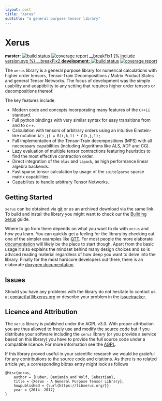 ```yaml
---
layout: post
title: "Xerus"
subtitle: "a general purpose tensor library"
---
```


# Xerus
**master:** <a href="https://git.hemio.de/xerus/xerus/commits/master"><img alt="build status" src="https://git.hemio.de/xerus/xerus/badges/master/build.svg" /></a> 
<a href="https://git.hemio.de/xerus/xerus/commits/master"><img alt="coverage report" src="https://git.hemio.de/xerus/xerus/badges/master/coverage.svg" /></a> 
<a href="https://git.hemio.de/xerus/xerus/commits/master">
__breakFix1
{% include version.svp %}
__breakFix2
**development:**  <a href="https://git.hemio.de/xerus/xerus/commits/development"><img alt="build status" src="https://git.hemio.de/xerus/xerus/badges/development/build.svg" /></a> 
<a href="https://git.hemio.de/xerus/xerus/commits/development"><img alt="coverage report" src="https://git.hemio.de/xerus/xerus/badges/development/coverage.svg" /></a>


The `xerus` library is a general purpose library for numerical calculations with higher order tensors, Tensor-Train Decompositions / Matrix Product States and general Tensor Networks.
The focus of development was the simple usability and adaptibility to any setting that requires higher order tensors or decompositions thereof. 

The key features include:
* Modern code and concepts incorporating many features of the `C++11` standard.
* Full python bindings with very similar syntax for easy transitions from and to c++.
* Calculation with tensors of arbitrary orders using an intuitive Einstein-like notation `A(i,j) = B(i,k,l) * C(k,j,l);`.
* Full implementation of the Tensor-Train decompositions (MPS) with all neccessary capabilities (including Algorithms like ALS, ADF and CG).
* Lazy evaluation of multiple tensor contractions featuring heuristics to find the most effective contraction order.
* Direct integration of the `blas` and `lapack`, as high performance linear algebra backends.
* Fast sparse tensor calculation by usage of the `suiteSparse` sparse matrix capabilities.
* Capabilites to handle arbitrary Tensor Networks.


## Getting Started

`xerus` can be obtained via [git](https://git.hemio.de/xerus/xerus) or as an archived download via the same link. 
To build and install the library you might want to check our the [Building xerus](/building_xerus) guide.

Where to go from there depends on what you want to do with `xerus` and how you learn. You can quickly get a feeling for the library
by checking out one of the simpler examples like [QTT](/quickstart). For most people the more elaborate [documentation](/documentation)
will likely be the place to start though. Apart from the basic usage it also explains the mindset behind many design choices and
so is adviced reading material regardless of how deep you want to delve into the library. Finally for the most hardcore developers
out there, there is an elaborate [doxygen documentation](/doxygen).

## Issues

Should you have any problems with the library do not hesitate to contact us at [contact[at]libxerus.org](mailto:contact[at]libxerus.org) or describe your problem in the [issuetracker](https://git.hemio.de/xerus/xerus/issues).


## Licence and Attribution

The `xerus` library is published under the AGPL v3.0. With proper attribution you are thus allowed to freely use and modify the source code but if you distribute your software including the `xerus`
library (or you provide a service based on this library) you have to provide the full source code under a compatible licence. For more information see the [AGPL](http://www.gnu.org/licenses/agpl-3.0.html).

If this library proved useful in your scientific research we would be grateful for any contributions to the source code and citations. As there is no related article yet, a corresponding bibtex 
entry might look as follows
~~~
@Misc{xerus,
	author = {Huber, Benjamin and Wolf, Sebastian},
	title = {Xerus - A General Purpose Tensor Library},
	howpublished = {\url{https://libxerus.org/}},
	year = {2014--2017}
}
~~~
